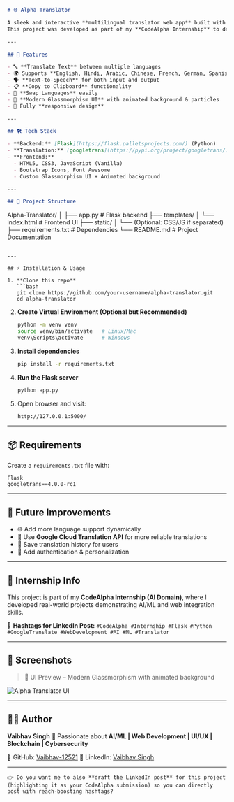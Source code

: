 ```markdown
# 🌐 Alpha Translator  

A sleek and interactive **multilingual translator web app** built with **Flask, Google Translate API (googletrans)**, and a modern **UI/UX**.  
This project was developed as part of my **CodeAlpha Internship** to demonstrate web development, API integration, and frontend–backend communication.  

---

## 🚀 Features  

- 🔤 **Translate Text** between multiple languages  
- 🌍 Supports **English, Hindi, Arabic, Chinese, French, German, Spanish, Japanese, Russian, Korean, Italian, Tamil**, and more  
- 🗣️ **Text-to-Speech** for both input and output  
- 📋 **Copy to Clipboard** functionality  
- 🔄 **Swap Languages** easily  
- 🎨 **Modern Glassmorphism UI** with animated background & particles  
- 📱 Fully **responsive design**  

---

## 🛠️ Tech Stack  

- **Backend:** [Flask](https://flask.palletsprojects.com/) (Python)  
- **Translation:** [googletrans](https://pypi.org/project/googletrans/) (Google Translate API wrapper)  
- **Frontend:**  
  - HTML5, CSS3, JavaScript (Vanilla)  
  - Bootstrap Icons, Font Awesome  
  - Custom Glassmorphism UI + Animated background  

---

## 📂 Project Structure  

```

Alpha-Translator/
│
├── app.py                 # Flask backend
├── templates/
│   └── index.html         # Frontend UI
├── static/
│   └── (Optional: CSS/JS if separated)
├── requirements.txt       # Dependencies
└── README.md              # Project Documentation

````

---

## ⚡ Installation & Usage  

1. **Clone this repo**  
   ```bash
   git clone https://github.com/your-username/alpha-translator.git
   cd alpha-translator
````

2. **Create Virtual Environment (Optional but Recommended)**

   ```bash
   python -m venv venv
   source venv/bin/activate   # Linux/Mac
   venv\Scripts\activate      # Windows
   ```

3. **Install dependencies**

   ```bash
   pip install -r requirements.txt
   ```

4. **Run the Flask server**

   ```bash
   python app.py
   ```

5. Open browser and visit:

   ```
   http://127.0.0.1:5000/
   ```

---

## 📦 Requirements

Create a `requirements.txt` file with:

```
Flask
googletrans==4.0.0-rc1
```

---

## 🎯 Future Improvements

* 🌐 Add more language support dynamically
* 🧠 Use **Google Cloud Translation API** for more reliable translations
* 💾 Save translation history for users
* 🔑 Add authentication & personalization

---

## 🏅 Internship Info

This project is part of my **CodeAlpha Internship (AI Domain)**, where I developed real-world projects demonstrating AI/ML and web integration skills.

🔗 **Hashtags for LinkedIn Post:**
`#CodeAlpha #Internship #Flask #Python #GoogleTranslate #WebDevelopment #AI #ML #Translator`

---

## 📸 Screenshots

> 🎨 UI Preview – Modern Glassmorphism with animated background

![Alpha Translator UI](https://via.placeholder.com/800x400.png?text=Alpha+Translator+UI)

---

## 👨‍💻 Author

**Vaibhav Singh**
🚀 Passionate about **AI/ML | Web Development | UI/UX | Blockchain | Cybersecurity**

📌 GitHub: [Vaibhav-12521](https://github.com/Vaibhav-12521)
📌 LinkedIn: [Vaibhav Singh](https://www.linkedin.com/in/vaibhav-singh-12521)

---

```
👉 Do you want me to also **draft the LinkedIn post** for this project (highlighting it as your CodeAlpha submission) so you can directly post with reach-boosting hashtags?
```
